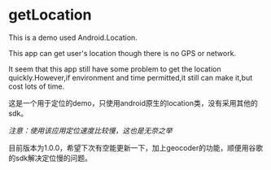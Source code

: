 # getLocation
This is a demo used Android.Location.

This app can get user's location though there is no GPS or network.

It seem that this app still have some problem to get the location quickly.However,if environment and time permitted,it still can make it,but cost lots of time.

这是一个用于定位的demo，只使用android原生的location类，没有采用其他的sdk。

*注意：使用该应用定位速度比较慢，这也是无奈之举*

目前版本为1.0.0，希望下次有空能更新一下，加上geocoder的功能，顺便用谷歌的sdk解决定位慢的问题。
